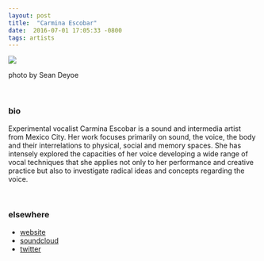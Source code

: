 ```yaml
---
layout: post
title:  "Carmina Escobar"
date:  2016-07-01 17:05:33 -0800
tags: artists
---
```


![](http://awavepress.com/assets/escobar_for_webv2.jpg)

photo by Sean Deyoe

<br/>

### bio
Experimental vocalist Carmina Escobar is a sound and intermedia artist from Mexico City. Her work focuses primarily on sound, the voice, the body and their interrelations to physical, social and memory spaces. She has intensely explored the capacities of her voice developing a wide range of vocal techniques that she applies not only to her performance and creative practice but also to investigate radical ideas and concepts regarding the voice.

<br/>

### elsewhere

* [website](https://carminaescobar.com/)
* [soundcloud](https://soundcloud.com/carmina)
* [twitter](https://twitter.com/Carmina_Escobar)

